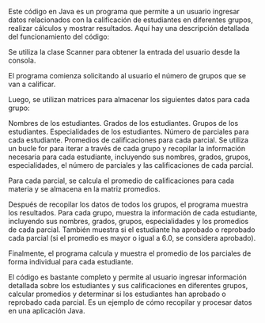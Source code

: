 Este código en Java es un programa que permite a un usuario ingresar datos relacionados con la calificación de estudiantes en diferentes grupos, realizar cálculos y mostrar resultados. Aquí hay una descripción detallada del funcionamiento del código:

Se utiliza la clase Scanner para obtener la entrada del usuario desde la consola.

El programa comienza solicitando al usuario el número de grupos que se van a calificar.

Luego, se utilizan matrices para almacenar los siguientes datos para cada grupo:

Nombres de los estudiantes.
Grados de los estudiantes.
Grupos de los estudiantes.
Especialidades de los estudiantes.
Número de parciales para cada estudiante.
Promedios de calificaciones para cada parcial.
Se utiliza un bucle for para iterar a través de cada grupo y recopilar la información necesaria para cada estudiante, incluyendo sus nombres, grados, grupos, especialidades, el número de parciales y las calificaciones de cada parcial.

Para cada parcial, se calcula el promedio de calificaciones para cada materia y se almacena en la matriz promedios.

Después de recopilar los datos de todos los grupos, el programa muestra los resultados. Para cada grupo, muestra la información de cada estudiante, incluyendo sus nombres, grados, grupos, especialidades y los promedios de cada parcial. También muestra si el estudiante ha aprobado o reprobado cada parcial (si el promedio es mayor o igual a 6.0, se considera aprobado).

Finalmente, el programa calcula y muestra el promedio de los parciales de forma individual para cada estudiante.

El código es bastante completo y permite al usuario ingresar información detallada sobre los estudiantes y sus calificaciones en diferentes grupos, calcular promedios y determinar si los estudiantes han aprobado o reprobado cada parcial. Es un ejemplo de cómo recopilar y procesar datos en una aplicación Java.
